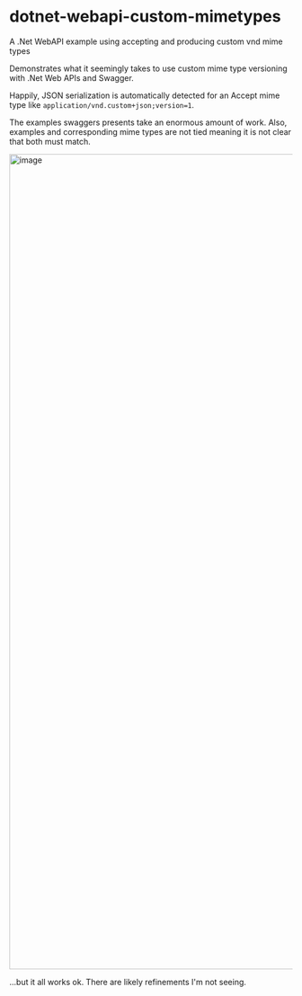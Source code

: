 # dotnet-webapi-custom-mimetypes
A .Net WebAPI example using accepting and producing custom vnd mime types

Demonstrates what it seemingly takes to use custom mime type versioning
with .Net Web APIs and Swagger.

Happily, JSON serialization is automatically detected for an Accept mime type like `application/vnd.custom+json;version=1`.

The examples swaggers presents take an enormous amount of work. Also, 
examples and corresponding mime types are not tied meaning it is not clear that both must
match.

<img width="1451" alt="image" src="https://user-images.githubusercontent.com/148119/222008937-ffa13cd8-ed3b-4d8d-a03c-e120f1e76bd0.png">

...but it all works ok. There are likely refinements I'm not seeing.
